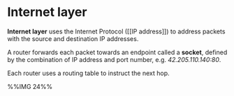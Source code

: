 # Internet layer
**Internet layer** uses the Internet Protocol ([[IP address]]) to address packets with
the source and destination IP addresses.

A router forwards each packet towards an endpoint called a **socket**, defined
by the combination of IP address and port number, e.g. *42.205.110.140:80*.

Each router uses a routing table to instruct the next hop.

%%IMG 24%%
